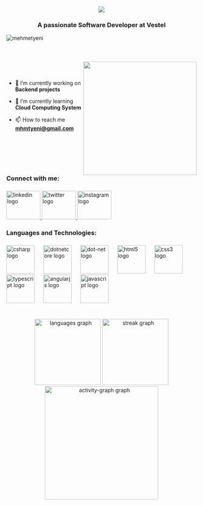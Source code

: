 <h1 align="center">
    <img src="https://readme-typing-svg.herokuapp.com/?font=Righteous&color=00A450&size=35&center=true&vCenter=true&width=500&height=70&duration=4000&lines=Hi+There!;+I%27m+Mehmet+Yeni!;" />
</h1>

<h3 align="center">A passionate Software Developer at Vestel</h3>
<p align="left"> <img src="https://komarev.com/ghpvc/?username=mhmtyeni&label=Profile%20views&color=0e75b6&style=flat" alt="mehmetyeni" /> </p>
<br>

###

<img src="https://media.giphy.com/media/v1.Y2lkPTc5MGI3NjExdWtkcWU1YmpnbXVsMWxlNTJoanZ4NzBjaHhxYTFqa2dtNnZnNnBseSZlcD12MV9pbnRlcm5hbF9naWZfYnlfaWQmY3Q9Zw/2IudUHdI075HL02Pkk/giphy.gif" width="300px" align="right" alt="">
<br>
<br>

- 🔭 I’m currently working on **Backend projects**

- 🌱 I’m currently learning **Cloud Computing System**

- 📫 How to reach me **mhmtyeni@gmail.com**


###
<br>
<br>
<br>
<br>
<h3 align="left">Connect with me:</h3>

###

<div align="left">
  <a href="https://www.linkedin.com/in/mehmet-yeni/" target="_blank">
    <img src="https://raw.githubusercontent.com/maurodesouza/profile-readme-generator/master/src/assets/icons/social/linkedin/default.svg" width="90" height="75" alt="linkedin logo"  />
  </a>
  <a href="https://www.x.com/mhmtyeni" target="_blank">
    <img src="https://raw.githubusercontent.com/maurodesouza/profile-readme-generator/master/src/assets/icons/social/twitter/default.svg" width="90" height="75" alt="twitter logo"  />
  </a>
  <a href="https://www.instagram.com/mhmtyeni" target="_blank">
    <img src="https://raw.githubusercontent.com/maurodesouza/profile-readme-generator/master/src/assets/icons/social/instagram/default.svg" width="90" height="75" alt="instagram logo"  />
  </a>
</div>

###

<h3 align="left">Languages and Technologies:</h3>

###

<div align="left">
  <img src="https://cdn.jsdelivr.net/gh/devicons/devicon/icons/csharp/csharp-original.svg" height="75" alt="csharp logo"  />
  <img width="15" />
  <img src="https://cdn.jsdelivr.net/gh/devicons/devicon/icons/dotnetcore/dotnetcore-original.svg" height="75" alt="dotnetcore logo"  />
  <img width="15" />
  <img src="https://cdn.jsdelivr.net/gh/devicons/devicon/icons/dot-net/dot-net-plain-wordmark.svg" height="75" alt="dot-net logo"  />
  <img width="15" />
  <img src="https://cdn.jsdelivr.net/gh/devicons/devicon/icons/html5/html5-original.svg" height="75" alt="html5 logo"  />
  <img width="15" />
  <img src="https://cdn.jsdelivr.net/gh/devicons/devicon/icons/css3/css3-original.svg" height="75" alt="css3 logo"  />
  <img width="15" />
  <img src="https://cdn.jsdelivr.net/gh/devicons/devicon/icons/typescript/typescript-original.svg" height="75" alt="typescript logo"  />
  <img width="15" />
  <img src="https://cdn.jsdelivr.net/gh/devicons/devicon/icons/angularjs/angularjs-original.svg" height="75" alt="angularjs logo"  />
  <img width="15" />
  <img src="https://cdn.jsdelivr.net/gh/devicons/devicon/icons/javascript/javascript-original.svg" height="75" alt="javascript logo"  />
</div>

###

<h1 align="left"></h1>

###

<div align="center">  
  <img src="https://github-readme-stats.vercel.app/api/top-langs?username=Mhmtyeni&locale=en&hide_title=false&layout=compact&card_width=320&langs_count=5&theme=vue-dark&hide_border=false&order=2" height="175" alt="languages graph"  />
  <img src="https://streak-stats.demolab.com?user=Mhmtyeni&locale=en&mode=daily&theme=vue-dark&hide_border=false&border_radius=5&order=3" height="175" alt="streak graph"  />
  <img src="https://github-readme-activity-graph.vercel.app/graph?username=Mhmtyeni&radius=16&theme=vue&area=true&order=5" height="300" alt="activity-graph graph"  />
</div>

###

